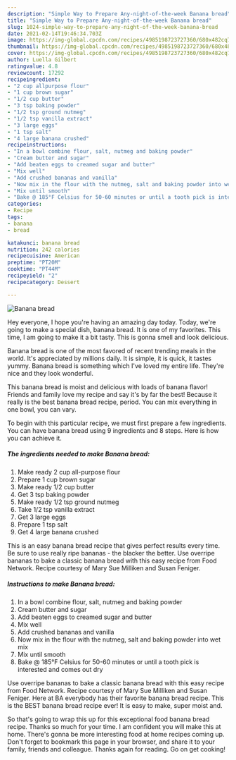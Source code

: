 ```yaml
---
description: "Simple Way to Prepare Any-night-of-the-week Banana bread"
title: "Simple Way to Prepare Any-night-of-the-week Banana bread"
slug: 1024-simple-way-to-prepare-any-night-of-the-week-banana-bread
date: 2021-02-14T19:46:34.703Z
image: https://img-global.cpcdn.com/recipes/4985198723727360/680x482cq70/banana-bread-recipe-main-photo.jpg
thumbnail: https://img-global.cpcdn.com/recipes/4985198723727360/680x482cq70/banana-bread-recipe-main-photo.jpg
cover: https://img-global.cpcdn.com/recipes/4985198723727360/680x482cq70/banana-bread-recipe-main-photo.jpg
author: Luella Gilbert
ratingvalue: 4.8
reviewcount: 17292
recipeingredient:
- "2 cup allpurpose flour"
- "1 cup brown sugar"
- "1/2 cup butter"
- "3 tsp baking powder"
- "1/2 tsp ground nutmeg"
- "1/2 tsp vanilla extract"
- "3 large eggs"
- "1 tsp salt"
- "4 large banana crushed"
recipeinstructions:
- "In a bowl combine flour, salt, nutmeg and baking powder"
- "Cream butter and sugar"
- "Add beaten eggs to creamed sugar and butter"
- "Mix well"
- "Add crushed bananas and vanilla"
- "Now mix in the flour with the nutmeg, salt and baking powder into wet mix"
- "Mix until smooth"
- "Bake @ 185°F Celsius for 50-60 minutes or until a tooth pick is interested and comes out dry"
categories:
- Recipe
tags:
- banana
- bread

katakunci: banana bread 
nutrition: 242 calories
recipecuisine: American
preptime: "PT20M"
cooktime: "PT44M"
recipeyield: "2"
recipecategory: Dessert

---
```



![Banana bread](https://img-global.cpcdn.com/recipes/4985198723727360/680x482cq70/banana-bread-recipe-main-photo.jpg)

Hey everyone, I hope you're having an amazing day today. Today, we're going to make a special dish, banana bread. It is one of my favorites. This time, I am going to make it a bit tasty. This is gonna smell and look delicious.

Banana bread is one of the most favored of recent trending meals in the world. It's appreciated by millions daily. It is simple, it is quick, it tastes yummy. Banana bread is something which I've loved my entire life. They're nice and they look wonderful.

This banana bread is moist and delicious with loads of banana flavor! Friends and family love my recipe and say it&#39;s by far the best! Because it really is the best banana bread recipe, period. You can mix everything in one bowl, you can vary.


To begin with this particular recipe, we must first prepare a few ingredients. You can have banana bread using 9 ingredients and 8 steps. Here is how you can achieve it.

<!--inarticleads1-->

##### The ingredients needed to make Banana bread:

1. Make ready 2 cup all-purpose flour
1. Prepare 1 cup brown sugar
1. Make ready 1/2 cup butter
1. Get 3 tsp baking powder
1. Make ready 1/2 tsp ground nutmeg
1. Take 1/2 tsp vanilla extract
1. Get 3 large eggs
1. Prepare 1 tsp salt
1. Get 4 large banana crushed


This is an easy banana bread recipe that gives perfect results every time. Be sure to use really ripe bananas - the blacker the better. Use overripe bananas to bake a classic banana bread with this easy recipe from Food Network. Recipe courtesy of Mary Sue Milliken and Susan Feniger. 

<!--inarticleads2-->

##### Instructions to make Banana bread:

1. In a bowl combine flour, salt, nutmeg and baking powder
1. Cream butter and sugar
1. Add beaten eggs to creamed sugar and butter
1. Mix well
1. Add crushed bananas and vanilla
1. Now mix in the flour with the nutmeg, salt and baking powder into wet mix
1. Mix until smooth
1. Bake @ 185°F Celsius for 50-60 minutes or until a tooth pick is interested and comes out dry


Use overripe bananas to bake a classic banana bread with this easy recipe from Food Network. Recipe courtesy of Mary Sue Milliken and Susan Feniger. Here at BA everybody has their favorite banana bread recipe. This is the BEST banana bread recipe ever! It is easy to make, super moist and. 

So that's going to wrap this up for this exceptional food banana bread recipe. Thanks so much for your time. I am confident you will make this at home. There's gonna be more interesting food at home recipes coming up. Don't forget to bookmark this page in your browser, and share it to your family, friends and colleague. Thanks again for reading. Go on get cooking!

